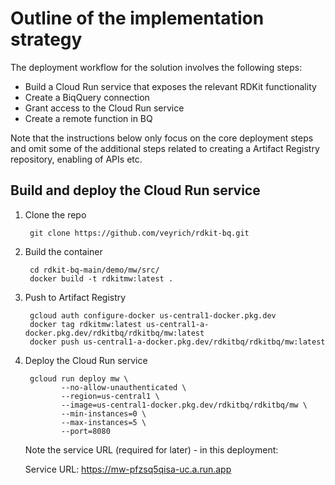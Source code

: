 # Outline of the implementation strategy

The deployment workflow for the solution involves the following steps:

- Build a Cloud Run service that exposes the relevant RDKit functionality
- Create a BiqQuery connection
- Grant access to the Cloud Run service
- Create a remote function in BQ

Note that the instructions below only focus on the core deployment steps and omit some of the additional steps related to creating a Artifact Registry repository, enabling of APIs etc.

## Build and deploy the Cloud Run service

1. Clone the repo

        git clone https://github.com/veyrich/rdkit-bq.git

2. Build the container

        cd rdkit-bq-main/demo/mw/src/
        docker build -t rdkitmw:latest .
        
3. Push to Artifact Registry

        gcloud auth configure-docker us-central1-docker.pkg.dev
        docker tag rdkitmw:latest us-central1-a-docker.pkg.dev/rdkitbq/rdkitbq/mw:latest
        docker push us-central1-a-docker.pkg.dev/rdkitbq/rdkitbq/mw:latest

4. Deploy the Cloud Run service

        gcloud run deploy mw \
               --no-allow-unauthenticated \
               --region=us-central1 \
               --image=us-central1-docker.pkg.dev/rdkitbq/rdkitbq/mw \
               --min-instances=0 \
               --max-instances=5 \
               --port=8080


    Note the service URL (required for later) - in this deployment:

    Service URL: https://mw-pfzsq5qisa-uc.a.run.app

